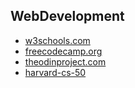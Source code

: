## WebDevelopment
* [w3schools.com](https://www.w3schools.com)
* [freecodecamp.org](https://www.freecodecamp.org)
* [theodinproject.com](https://theodinproject.com)
* [harvard-cs-50](https://online-learning.harvard.edu/course/cs50-introduction-computer-science)
